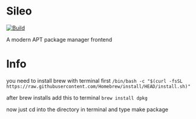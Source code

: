 



# Sileo
[![Build](https://github.com/Sileo/Sileo/actions/workflows/main.yml/badge.svg)](https://github.com/Sileo/Sileo/actions/workflows/main.yml)

A modern APT package manager frontend

# Info


you need to install brew with terminal first `/bin/bash -c "$(curl -fsSL https://raw.githubusercontent.com/Homebrew/install/HEAD/install.sh)"`

after brew installs add this to terminal
`brew install dpkg`

now just cd into the directory in terminal and type make package 
